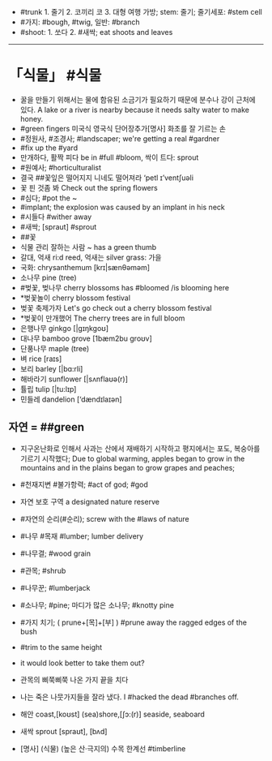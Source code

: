 * #trunk 1. 줄기 2. 코끼리 코 3. 대형 여행 가방; stem: 줄기; 줄기세포: #stem cell
* #가지: #bough, #twig, 일반: #branch
* #shoot: 1. 쏘다 2. #새싹; eat shoots and leaves
-----

# 「식물」 #식물
* 꿀을 만들기 위해서는 물에 함유된 소금기가 필요하기 때문에 분수나 강이 근처에 있다. A lake or a river is nearby because it needs salty water to make honey.
* #green fingers 미국식 영국식 단어장추가[명사] 화초를 잘 기르는 손
* #정원사, #조경사; #landscaper; we're getting a real #gardner
* #fix up the #yard
* 만개하다, 활짝 피다 be in #full #bloom, 싹이 트다: sprout
* #원예사; #horticulturalist
* 결국 ##꽃잎은 떨어지지 니네도 떨어져라 ‘petl ɪ’ventʃuəli
* 꽃 핀 것좀 봐 Check out the spring flowers
* #심다; #pot the ~
* #implant; the explosion was caused by an implant in his neck
* #시들다 #wither away
* #새싹; [spraut] #sprout
* ##꽃
* 식물 관리 잘하는 사람 							 ~ has a green thumb 
* 갈대, 억새 							ri:d reed, 억새는 silver grass: 가을
* 국화: 								 chrysanthemum [krɪ|sӕnθəməm]
* 소나무 								 		 pine (tree) 
* #벚꽃, 벚나무 				cherry blossoms has #bloomed /is blooming here
* *벚꽃놀이 								 cherry blossom festival
* 벚꽃 축제가자 Let's go check out a cherry blossom festival
* *벚꽃이 만개했어 						The cherry trees are in full bloom
* 은행나무 								 ginkgo [|gɪŋkgoʊ]
* 대나무 							 bamboo grove [1bӕm2bu groʊv]
* 단풍나무 								 	 maple (tree)
* 벼 								 		 rice [raɪs]
* 보리 								 	 	 barley [|bɑ:rli]
* 해바라기 								 sunflower [|sʌnflaʊə(r)]
* 튤립 								 		 tulip [|tu:lɪp]
* 민들레 								 	 dandelion [‘dӕndɪlaɪən]


## 자연 = ##green
* 지구온난화로 인해서 사과는 산에서 재배하기 시작하고 평지에서는 포도, 복숭아를 기르기 시작했다; Due to global warming, apples began to grow in the mountains and in the plains began to grow grapes and peaches;

* #천재지변 #불가항력; #act of god; #god
* 자연 보호 구역 						 a designated nature reserve 
* #자연의 순리(#순리); screw with the #laws of nature
* #나무 #목재 #lumber; lumber delivery
* #나무결; #wood grain
* #관목; #shrub
* #나무꾼; #lumberjack
* #소나무; #pine; 마디가 많은 소나무; #knotty pine
* #가지 치기; ( prune+[목]+[부] ) #prune away the ragged edges of the bush 
* #trim to the same height
* it would look better to take them out?
* 관목의 삐쭉삐쭉 나온 가지 끝을 치다
* 나는 죽은 나뭇가지들을 잘라 냈다. I #hacked the dead #branches off. 
* 해안 					 coast,[koʊst] (sea)shore,[ʃɔ:(r)] seaside, seaboard 
* 새싹									 sprout [spraʊt], [bʌd]
* [명사] (식물) (높은 산·극지의) 수목 한계선 #timberline
